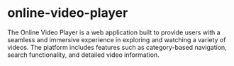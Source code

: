 # online-video-player
The Online Video Player is a web application built to provide users with a seamless and immersive experience in exploring and watching a variety of videos. The platform includes features such as category-based navigation, search functionality, and detailed video information.
